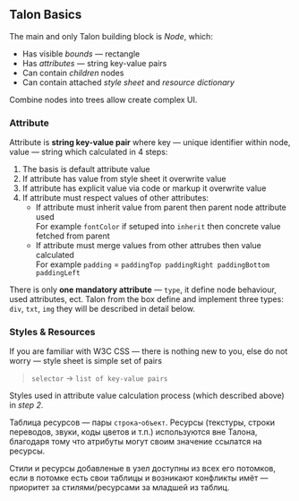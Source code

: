 ## Talon Basics
The main and only Talon building block is *Node*, which:

* Has visible *bounds* — rectangle
* Has *attributes* — string key-value pairs
* Can contain *children* nodes
* Can contain attached *style sheet* and *resource dictionary*

Combine nodes into trees allow create complex UI.

### Attribute
Attribute is **string key-value pair** where key — unique identifier within node, value — string which calculated in 4 steps:

1. The basis is default attribute value
2. If attribute has value from style sheet it overwrite value
3. If attribute has explicit value via code or markup it overwrite value
4. If attribute must respect values of other attributes:
	* If attribute must inherit value from parent then parent node attribute used  
	For example `fontColor` if setuped into `inherit` then concrete value fetched from parent
	* If attribute must merge values from other attrubes then value calculated  
	For example `padding` = `paddingTop paddingRight paddingBottom paddingLeft`

There is only **one mandatory attribute** — `type`, it define node behaviour, used attributes, ect. Talon from the box define and implement three types: `div`, `txt`, `img` they will be described in detail below.

### Styles & Resources

If you are familiar with W3C CSS — there is nothing new to you, else do not worry — style sheet is simple set of pairs
> `selector` → `list of key-value pairs`  

Styles used in attribute value calculation process (which described above) in *step 2*.

Таблица ресурсов — пары `строка`-`объект`. Ресурсы (текстуры, строки переводов, звуки, коды цветов и т.п.) используются вне Талона, благодаря тому что атрибуты могут своим значение ссылатся на ресурсы.

Стили и ресурсы добавленые в узел доступны из всех его потомков, если в потомке есть свои таблицы и возникают конфликты имёт — приоритет за стилями/ресурсами за младшей из таблиц.
